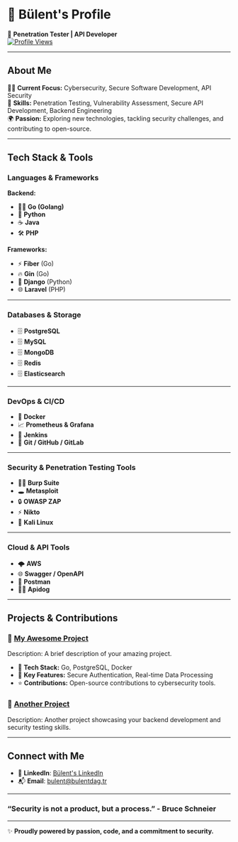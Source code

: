 # 👋 **Bülent's Profile**  
🚀 **Penetration Tester | API Developer**  
[![Profile Views](https://komarev.com/ghpvc/?username=bdaggg&label=Profile%20views&color=0e75b6&style=flat)](https://github.com/bdaggg)

---

## About Me

👨‍💻 **Current Focus:** Cybersecurity, Secure Software Development, API Security  
🔐 **Skills:** Penetration Testing, Vulnerability Assessment, Secure API Development, Backend Engineering  
🌍 **Passion:** Exploring new technologies, tackling security challenges, and contributing to open-source.

---

## Tech Stack & Tools

### **Languages & Frameworks**  
**Backend:**  
- 🦸‍♂️ **Go (Golang)**
- 🐍 **Python**
- ☕ **Java**
- 🛠️ **PHP**

**Frameworks:**  
- ⚡ **Fiber** (Go)
- 🔥 **Gin** (Go)
- 🐍 **Django** (Python)
- 🌐 **Laravel** (PHP)

---

### **Databases & Storage**  
- 🗄️ **PostgreSQL**
- 🗄️ **MySQL**
- 🗄️ **MongoDB**
- 🗄️ **Redis**
- 🗄️ **Elasticsearch**

---

### **DevOps & CI/CD**  
- 🐳 **Docker**
- 📈 **Prometheus & Grafana**
- 🔧 **Jenkins**
- 🔗 **Git / GitHub / GitLab**

---

### **Security & Penetration Testing Tools**  
- 🕵️‍♂️ **Burp Suite**
- 🕳️ **Metasploit**
- 🔒 **OWASP ZAP**
- ⚡ **Nikto**
- 🔑 **Kali Linux**  

---

### **Cloud & API Tools**  
- 🌩️ **AWS**
- 🌐 **Swagger / OpenAPI**
- 🔄 **Postman**
- 🧑‍💻 **Apidog**

---

## Projects & Contributions

### 🌟 **[My Awesome Project](https://github.com/bdaggg/awesome-project)**  
Description: A brief description of your amazing project.

- 🔧 **Tech Stack:** Go, PostgreSQL, Docker
- 🚀 **Key Features:** Secure Authentication, Real-time Data Processing
- ⭐ **Contributions:** Open-source contributions to cybersecurity tools.

### 🌟 **[Another Project](https://github.com/bdaggg/another-project)**  
Description: Another project showcasing your backend development and security testing skills.

---

## Connect with Me

- 💼 **LinkedIn**: [Bülent's LinkedIn](https://www.linkedin.com/in/b%C3%BClent-d-052952246/)
- 📬 **Email**: [bulent@bulentdag.tr](bulentdag@bulentdag.tr)
---

### **“Security is not a product, but a process.”** - Bruce Schneier

---
✨ **Proudly powered by passion, code, and a commitment to security.**

